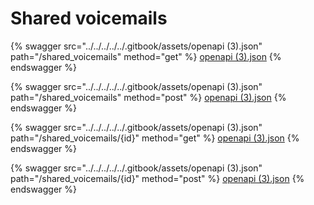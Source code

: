 # Shared voicemails

{% swagger src="../../../../../.gitbook/assets/openapi (3).json" path="/shared_voicemails" method="get" %}
[openapi (3).json](<../../../../../.gitbook/assets/openapi (3).json>)
{% endswagger %}

{% swagger src="../../../../../.gitbook/assets/openapi (3).json" path="/shared_voicemails" method="post" %}
[openapi (3).json](<../../../../../.gitbook/assets/openapi (3).json>)
{% endswagger %}

{% swagger src="../../../../../.gitbook/assets/openapi (3).json" path="/shared_voicemails/{id}" method="get" %}
[openapi (3).json](<../../../../../.gitbook/assets/openapi (3).json>)
{% endswagger %}

{% swagger src="../../../../../.gitbook/assets/openapi (3).json" path="/shared_voicemails/{id}" method="post" %}
[openapi (3).json](<../../../../../.gitbook/assets/openapi (3).json>)
{% endswagger %}
